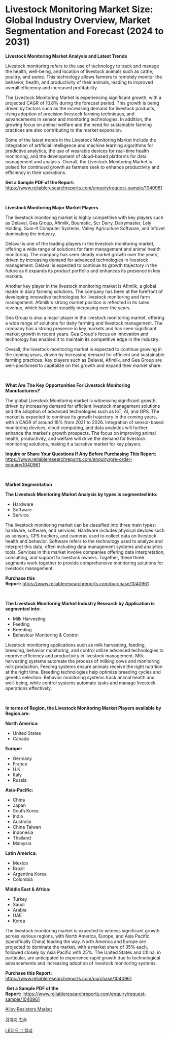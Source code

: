 <p><h1>Livestock Monitoring Market Size: Global Industry Overview, Market Segmentation and Forecast (2024 to 2031)</h1></p><p><strong>Livestock Monitoring Market Analysis and Latest Trends</strong></p>
<p><p>Livestock monitoring refers to the use of technology to track and manage the health, well-being, and location of livestock animals such as cattle, poultry, and swine. This technology allows farmers to remotely monitor the behavior, health, and productivity of their animals, leading to improved overall efficiency and increased profitability.</p><p>The Livestock Monitoring Market is experiencing significant growth, with a projected CAGR of 10.8% during the forecast period. This growth is being driven by factors such as the increasing demand for livestock products, rising adoption of precision livestock farming techniques, and advancements in sensor and monitoring technologies. In addition, the growing focus on animal welfare and the need for sustainable farming practices are also contributing to the market expansion.</p><p>Some of the latest trends in the Livestock Monitoring Market include the integration of artificial intelligence and machine learning algorithms for predictive analytics, the use of wearable devices for real-time health monitoring, and the development of cloud-based platforms for data management and analysis. Overall, the Livestock Monitoring Market is poised for continued growth as farmers seek to enhance productivity and efficiency in their operations.</p></p>
<p><strong>Get a Sample PDF of the Report:&nbsp;</strong> <a href="https://www.reliableresearchreports.com/enquiry/request-sample/1040961">https://www.reliableresearchreports.com/enquiry/request-sample/1040961</a></p>
<p>&nbsp;</p>
<p><strong>Livestock Monitoring Major Market Players</strong></p>
<p><p>The livestock monitoring market is highly competitive with key players such as Delaval, Gea Group, Afimilk, Boumatic, Scr Dairy, Dairymaster, Lely Holding, Sum-It Computer Systems, Valley Agriculture Software, and Infovet dominating the industry. </p><p>Delaval is one of the leading players in the livestock monitoring market, offering a wide range of solutions for farm management and animal health monitoring. The company has seen steady market growth over the years, driven by increasing demand for advanced technologies in livestock management. Delaval is expected to continue its growth trajectory in the future as it expands its product portfolio and enhances its presence in key markets.</p><p>Another key player in the livestock monitoring market is Afimilk, a global leader in dairy farming solutions. The company has been at the forefront of developing innovative technologies for livestock monitoring and farm management. Afimilk's strong market position is reflected in its sales revenue, which has been steadily increasing over the years.</p><p>Gea Group is also a major player in the livestock monitoring market, offering a wide range of solutions for dairy farming and livestock management. The company has a strong presence in key markets and has seen significant market growth in recent years. Gea Group's focus on innovation and technology has enabled it to maintain its competitive edge in the industry.</p><p>Overall, the livestock monitoring market is expected to continue growing in the coming years, driven by increasing demand for efficient and sustainable farming practices. Key players such as Delaval, Afimilk, and Gea Group are well-positioned to capitalize on this growth and expand their market share.</p></p>
<p>&nbsp;</p>
<p><strong>What Are The Key Opportunities For Livestock Monitoring Manufacturers?</strong></p>
<p><p>The global Livestock Monitoring market is witnessing significant growth, driven by increasing demand for efficient livestock management solutions and the adoption of advanced technologies such as IoT, AI, and GPS. The market is expected to continue its growth trajectory in the coming years, with a CAGR of around 18% from 2021 to 2026. Integration of sensor-based monitoring devices, cloud computing, and data analytics will further enhance the market's growth prospects. The focus on improving animal health, productivity, and welfare will drive the demand for livestock monitoring solutions, making it a lucrative market for key players.</p></p>
<p><strong>Inquire or Share Your Questions If Any Before Purchasing This Report:</strong> <a href="https://www.reliableresearchreports.com/enquiry/pre-order-enquiry/1040961">https://www.reliableresearchreports.com/enquiry/pre-order-enquiry/1040961</a></p>
<p>&nbsp;</p>
<p><strong>Market Segmentation</strong></p>
<p><strong>The Livestock Monitoring Market Analysis by types is segmented into:</strong></p>
<p><ul><li>Hardware</li><li>Software</li><li>Service</li></ul></p>
<p><p>The livestock monitoring market can be classified into three main types: hardware, software, and services. Hardware includes physical devices such as sensors, GPS trackers, and cameras used to collect data on livestock health and behavior. Software refers to the technology used to analyze and interpret this data, often including data management systems and analytics tools. Services in this market involve companies offering data interpretation, consulting, and support to livestock owners. Together, these three segments work together to provide comprehensive monitoring solutions for livestock management.</p></p>
<p><strong>Purchase this Report:&nbsp;</strong><a href="https://www.reliableresearchreports.com/purchase/1040961">https://www.reliableresearchreports.com/purchase/1040961</a></p>
<p>&nbsp;</p>
<p><strong>The Livestock Monitoring Market Industry Research by Application is segmented into:</strong></p>
<p><ul><li>Milk Harvesting</li><li>Feeding</li><li>Breeding</li><li>Behaviour Monitoring & Control</li></ul></p>
<p><p>Livestock monitoring applications such as milk harvesting, feeding, breeding, behavior monitoring, and control utilize advanced technologies to improve efficiency and productivity in livestock management. Milk harvesting systems automate the process of milking cows and monitoring milk production. Feeding systems ensure animals receive the right nutrition at the right time. Breeding technologies help optimize breeding cycles and genetic selection. Behavior monitoring systems track animal health and well-being, while control systems automate tasks and manage livestock operations effectively.</p></p>
<p>&nbsp;</p>
<p><strong>In terms of Region, the Livestock Monitoring Market Players available by Region are:</strong></p>
<p>
    <p> <strong> North America: </strong>
        <ul>
            <li>United States</li>
            <li>Canada</li>
        </ul>
        </p> 
    <p> <strong> Europe: </strong>
        <ul>
            <li>Germany</li>
            <li>France</li>
            <li>U.K.</li>
            <li>Italy</li>
            <li>Russia</li>
        </ul>
        </p> 
    <p> <strong> Asia-Pacific: </strong>
        <ul>
            <li>China</li>
            <li>Japan</li>
            <li>South Korea</li>
            <li>India</li>
            <li>Australia</li>
            <li>China Taiwan</li>
            <li>Indonesia</li>
            <li>Thailand</li>
            <li>Malaysia</li>
        </ul>
        </p> 
    <p> <strong> Latin America: </strong>
        <ul>
            <li>Mexico</li>
            <li>Brazil</li>
            <li>Argentina Korea</li>
            <li>Colombia</li>
        </ul>
        </p> 
    <p> <strong> Middle East & Africa: </strong>
        <ul>
            <li>Turkey</li>
            <li>Saudi</li>
            <li>Arabia</li>
            <li>UAE</li>
            <li>Korea</li>
        </ul>
    </p>
    </p>
<p><p>The livestock monitoring market is expected to witness significant growth across various regions, with North America, Europe, and Asia Pacific (specifically China) leading the way. North America and Europe are projected to dominate the market, with a market share of 35% each, followed closely by Asia Pacific with 25%. The United States and China, in particular, are anticipated to experience rapid growth due to technological advancements and increasing adoption of livestock monitoring systems.</p></p>
<p><strong>Purchase this Report: </strong><a href="https://www.reliableresearchreports.com/purchase/1040961">https://www.reliableresearchreports.com/purchase/1040961</a></p>
<p>&nbsp;<strong>Get a Sample PDF of the Report:&nbsp;&nbsp;</strong><a href="https://www.reliableresearchreports.com/enquiry/request-sample/1040961">https://www.reliableresearchreports.com/enquiry/request-sample/1040961</a></p>
<p><strong></strong></p>
<p><p><a href="https://view.publitas.com/reportprime-1/alloy-resistors-market-size-growth-and-forecast-from-2024-2031/">Alloy Resistors Market</a></p><p><a href="https://medium.com/@skyleitney456456/%EA%B0%9C-%EC%B9%AB%EC%86%94-%EC%8B%9C%EC%9E%A5-2031%EB%85%84%EA%B9%8C%EC%A7%80%EC%9D%98-%ED%8A%B8%EB%A0%8C%EB%93%9C-%EC%98%88%EC%B8%A1-%EB%B0%8F-%EA%B2%BD%EC%9F%81-%EB%B6%84%EC%84%9D-3da108f41616">강아지 칫솔</a></p><p><a href="https://medium.com/@skyleitney456456/led-%EA%B0%9C-%EB%AA%A9%EA%B1%B8%EC%9D%B4-%EC%8B%9C%EC%9E%A5-%EB%B6%84%EC%84%9D-%EA%B7%B8%EC%9D%98-cagr-%EC%8B%9C%EC%9E%A5-%EC%84%B8%EB%B6%84%ED%99%94-%EB%B0%8F-%EA%B8%80%EB%A1%9C%EB%B2%8C-%EC%82%B0%EC%97%85-%EA%B0%9C%EC%9A%94-1ca72ab2d6e4">LED 도그 칼라</a></p></p>